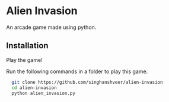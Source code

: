 
# Alien Invasion

An arcade game made using python.




## Installation
Play the game!

Run the following commands in a folder to play this game.
```bash
  git clone https://github.com/singhanshveer/alien-invasion
  cd alien-invasion
  python alien_invasion.py
    
```
    